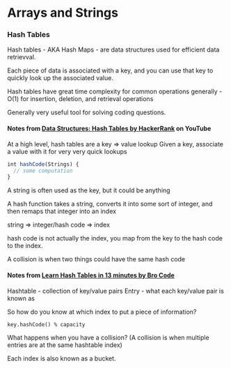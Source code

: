 # Arrays and Strings

### Hash Tables

Hash tables - AKA Hash Maps - are data structures used for efficient data retrievval. 

Each piece of data is associated with a key, and you can use that key to quickly look up the associated value.

Hash tables have great time complexity for common operations generally - O(1) for insertion, deletion, and retrieval operations

Generally very useful tool for solving coding questions. 

#### Notes from [Data Structures: Hash Tables by HackerRank](https://youtu.be/shs0KM3wKv8?si=qGsP-3Tp6qcjV2Uu) on YouTube

At a high level, hash tables are a key => value lookup 
Given a key, associate a value with it for very very quick lookups

``` javascript
int hashCode(Strings) {
  // some computation
}
```

A string is often  used as the key, but it could be anything

A hash function takes a string, converts it into some sort of integer, and then remaps that integer into an index

string => integer/hash code => index

hash code is not actually the index, you map from the key to the hash code to the index.

A collision is when two things could have the same hash code

#### Notes from [Learn Hash Tables in 13 minutes by Bro Code](https://youtu.be/FsfRsGFHuv4?si=Ce9IzKH-EmlGnERo)

Hashtable - collection of key/value pairs
Entry - what each key/value pair is known as

So how do you know at which index to put a piece of information? 

`key.hashCode() % capacity`

What happens when you have a collision? (A collision is when multiple entries are at the same hashtable index)

Each index is also known as a bucket. 
